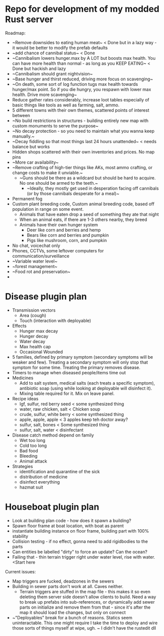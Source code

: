 # Repo for development of my modded Rust server

Roadmap:
- ~Remove downsides to eating human meat~ < Done but in a lazy way - it would be better to modify the prefab defaults
- ~add chance of cannibal status~ < Done
- ~Cannibalism lowers hunger.max by A LOT but boosts max health. You can have more health than normal - as long as you KEEP EATING~ < Done but hackish and lazy
- ~Cannibalism should grant nightvision~
- ~Base hunger and thirst reduced, driving more focus on scavenging~
- ~On death, some sort of log function tugs max health towards hunger/max point. So if you die hungry, you respawn with lower max health. Drive more scavenging~
- Reduce gather rates considerably, increase loot tables especially of basic things like tools as well as farming, salt, ammo.
- 5 different towns with their own themes, scattered points of interest between
- ~No build restrictions in structures - building entirely new map with custom monuments to serve the purpose~
- ~No decay protection - so you need to maintain what you wanna keep manually.~
- ~Decay fiddling so that most things last 24 hours unattended~ < needs balance but works
- Hidden shops scattered with their own inventories and prices. No map pins
- ~More car availability~
- ~Remove crafting of high-tier things like AKs, most ammo crafting, or change costs to make it unviable.~
  - ~Guns should be there as a wildcard but should be hard to acquire. No one should be armed to the teeth.~ 
    - ~Ideally, they mostly get used in desperation facing off cannibals (or by those cannibals desperate for a meal)~
- Permanent fog
- Custom plant breeding code, Custom animal breeding code, based off population in range on some event. 
  - Animals that have eaten drop a seed of something they ate that night
  - When an animal eats, if there are 1-3 others nearby, they breed
  - Animals have their own hunger system
    - Deer like corn and berries and hemp
    - Bears like corn and berries and pumpkin
    - Pigs like mushroom, corn, and pumpkin
- No chat, voicechat only
- Phones, CCTVs, some leftover computers for communication/surveillance
- ~Variable water level~
- ~forest management~
- ~Food rot and preservation~
-

# Disease plugin plan
- Transmission vectors
  - Area (cough)
  - Touch (interaction with deployable)
- Effects
  - Hunger max decay
  - Hunger decay
  - Water decay
  - Max health cap
  - Occasional Wounded
- 5 families, defined by primary symptom (secondary symptoms will be weaker and few). Treating a secondary symptom will only stop that symptom for some time. Treating the primary removes disease.
- Timers to manage when diseased people/items time out
- Medicines
  - Add to salt system, medical salts (each treats a specific symptom), antibiotic soap (using while looking at deployable will disinfect it).
  - Mixing table required for it. Mix on leave panel.
- Recipe ideas 
  - lgf, sulfur, red berry seed < some synthesized thing
  - water, raw chicken, salt < Chicken soup
  - crude, sulfur, white berry < some synthesized thing
  - apple, apple, apple < 3 apples keep teh doctor away?
  - sulfur, salt, bones < Some synthesized thing
  - sulfur, salt, water < disinfectant
- Disease catch method depend on family
  - Wet too long
  - Cold too long
  - Bad food
  - Bleeding
  - Animal attack
- Strategies
  - identification and quarantine of the sick
  - distribution of medicine
  - disinfect everything
  - hazmat suit 

# Houseboat plugin plan
 - Look at building plan code - how does it spawn a building?
 - Spawn floor frame at boat location, with boat as parent
 - instantiate building instance on floor frame, building part with 100% stability
 - Collision testing - if no effect, gonna need to add rigidbodies to the parts
 - Can entities be labelled "dirty" to force an update? Can the ocean?
 - Failing that - thin terrain trigger right under water level, rise with water. <Start here

Current issues:
- Map triggers are fucked, deadzones in the sewers
- Building in sewer parts don't work at all. Caves neither. 
  - Terrain triggers are stuffed in the map file - this makes it so even deleting them server side doesn't allow clients to build. Need a way to break up prefabs into sub-references, or dynamically add sewer parts on initialize and remove them from that - since it's after the map it should load the changes, but only on connect
- ~"Deployables" break for a bunch of reasons. Statics seem uninteractable. This one might require I take the time to deploy and wire those sorts of things myself at wipe, ugh. ~ I didn't have the rustedit dll
